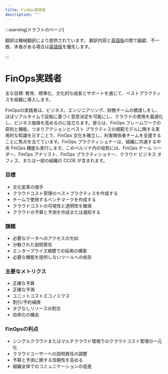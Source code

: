 ```yaml
---
title: FinOps実践者
description: ""
---
```


[英語版]: https://www.finops.org/framework/persona/finops-practitioner/

:::warning[ドラフトのページ]

翻訳は機械翻訳により提供されています。
翻訳内容と[英語版]の間で齟齬、不一致、矛盾がある場合は[英語版]を優先します。

:::

# FinOps実践者

主な目標: 教育、標準化、文化的な成長とサポートを通じて、ベストプラクティスを組織に導入します。

FinOpsの実践者は、ビジネス、エンジニアリング、財務チームの橋渡しをし、ほぼリアルタイムで証拠に基づく意思決定を可能にし、クラウドの使用を最適化し、ビジネス価値を高めるのに役立ちます。彼らは、FinOps フレームワークの原則と機能、つまりアクションとベスト プラクティスの規範モデルに関する実用的な知識を示すことで、FinOps 文化を確立し、利害関係者チームを支援することに焦点を当てています。FinOps プラクティショナーは、組織に共通する中央 FinOps 機能も実行します。このペルソナ内の役割には、FinOps チーム リーダー、FinOps アナリスト、FinOps プラクティショナー、クラウド ビジネス オフィス、または一部の組織の CCOE が含まれます。

### 目標

- 文化変革の旗手
- クラウドコスト管理のベストプラクティスを作成する
- チームで使用するベンチマークを作成する
- クラウドコストの可視性と透明性を確保
- クラウドの予算と予測を作成または通知する

### 課題

- 必要なデータへのアクセスの欠如
- 分散された説明責任
- エンタープライズ規模での採用の構築
- 必要な機能を提供しないツールへの依存

### 主要なメトリクス

- 正確な予算
- 正確な予測
- ユニットコストエコノミクス
- 割引/予約補償
- タグなしリソースの割合
- 効率化の機会

### FinOpsの利点

- シングルクラウドまたはマルチクラウド環境でのクラウドコスト管理の一元化
- クラウドユーザーへの説明責任の調整
- 予算と予測に関する信頼性を高める
- 組織全体でのコミュニケーションの促進
